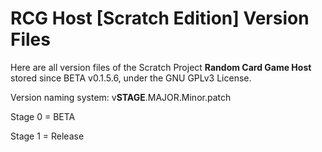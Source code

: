 # RCG Host [Scratch Edition] Version Files

Here are all version files of the Scratch Project **Random Card Game Host** stored since BETA v0.1.5.6, under the GNU GPLv3 License. 

Version naming system:
v**STAGE**.MAJOR.Minor.patch

Stage 0 = BETA

Stage 1 = Release
